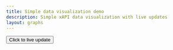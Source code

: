 ```yaml
---
title: Simple data visualization demo
description: Simple xAPI data visualization with live updates
layout: graphs
---
```



<div id='graphContainer'>
    <div id='lrsMovement' class='container'>
    </div>
</div>
<div id="buttons"><button id="liveUpdate" class="clear">Click to live update</button></div>
<span id='status'></span>
<script type="text/javascript" src="assets/js/simpleviz.js"></script>
